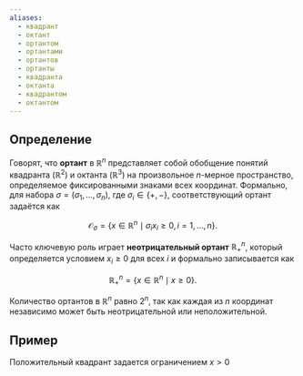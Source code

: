 ```yaml
---
aliases:
  - квадрант
  - октант
  - ортантом
  - ортантами
  - ортантов
  - ортанты
  - квадранта
  - октанта
  - квадрантом
  - октантом
---
```

## Определение
Говорят, что **ортант** в $\mathbb{R}^n$ представляет собой обобщение понятий квадранта ($\mathbb{R}^2$) и октанта ($\mathbb{R}^3$) на произвольное $n$-мерное пространство, определяемое фиксированными знаками всех координат. Формально, для набора $\sigma = (\sigma_1, \dots, \sigma_n)$, где $\sigma_i \in \{+, -\}$, соответствующий ортант задаётся как

$$
\mathcal{O}_\sigma = \left\{ x \in \mathbb{R}^n \mid \sigma_i x_i \geq 0, \, i = 1, \dots, n \right\}.
$$

Часто ключевую роль играет **неотрицательный ортант** $\mathbb{R}^n_+$, который определяется условием $x_i \geq 0$ для всех $i$ и формально записывается как

$$
\mathbb{R}^n_+ = \left\{ x \in \mathbb{R}^n \mid x \geq 0 \right\}.
$$

Количество ортантов в $\mathbb{R}^n$ равно $2^n$, так как каждая из $n$ координат независимо может быть неотрицательной или неположительной.

## Пример
Положительный квадрант задается ограничением $x>0$  
